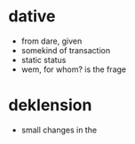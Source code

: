 # dative
- from dare, given
- somekind of transaction
- static status
- wem, for whom? is the frage


# deklension
- small changes in the 